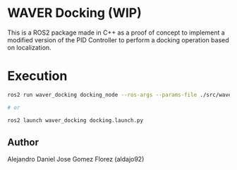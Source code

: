 # WAVER Docking (WIP)

This is a ROS2 package made in C++ as a proof of concept to implement a modified version of the PID Controller to perform a docking operation based on localization.

# Execution
```bash
ros2 run waver_docking docking_node --ros-args --params-file ./src/waver_docking/params/docking_params.yaml

# or

ros2 launch waver_docking docking.launch.py
```

## Author
Alejandro Daniel Jose Gomez Florez (aldajo92)
